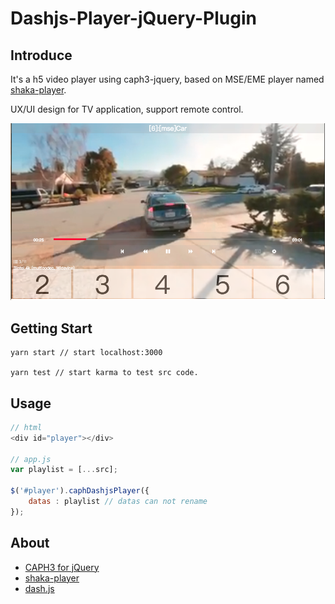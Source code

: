 # Dashjs-Player-jQuery-Plugin

## Introduce
 It's a h5 video player using caph3-jquery, based on MSE/EME player named [shaka-player](https://github.com/google/shaka-player).

 UX/UI design for TV application, support remote control. 

![img](./assets/screenshots.png)

## Getting Start

````
yarn start // start localhost:3000

yarn test // start karma to test src code.
````

## Usage

````javascript
// html
<div id="player"></div>

// app.js
var playlist = [...src];

$('#player').caphDashjsPlayer({
    datas : playlist // datas can not rename
});
````

## About

-   [CAPH3 for jQuery](https://developer.samsung.com/onlinedocs/tv/caphdocs/main.html?type=jquery&doc=demo&p1=0)
-   [shaka-player](https://github.com/google/shaka-player)
-   [dash.js](https://github.com/Dash-Industry-Forum/dash.js)